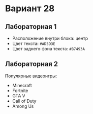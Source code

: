 # Вариант 28 

## Лабораторная 1 
- Расположение внутри блока: центр 
- Цвет текста: `#AD5D3E` 
- Цвет заднего фона текста: `#B7493A` 

## Лабораторная 2 
Популярные видеоигры:
- Minecraft
- Fortnite
- GTA V
- Call of Duty
- Among Us
